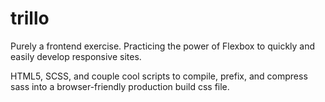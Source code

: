 # trillo

Purely a frontend exercise. Practicing the power of Flexbox to quickly and easily develop responsive sites.

HTML5, SCSS, and couple cool scripts to compile, prefix, and compress sass into a browser-friendly production build css file.

